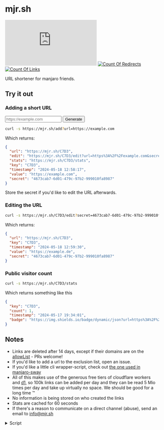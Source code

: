 # mjr.sh

[![GitHub Repo stars](https://img.shields.io/github/stars/manjaro-contrib/mjr.sh)](https://mjr.sh/C736)
[![Count Of Redirects](https://img.shields.io/badge/dynamic/json?url=https%3A%2F%2Fmjr.sh%2Fstats&query=%24.redirects&label=redirects)](https://mjr.sh/stats)
[![Count Of Links](https://img.shields.io/badge/dynamic/json?url=https%3A%2F%2Fmjr.sh%2Fstats&query=%24.links&label=links)](https://mjr.sh/stats)

URL shortener for manjaro friends.

## Try it out

### Adding a short URL

<form id="form" method="GET" action="https://mjr.sh/add">
  <input id="url" type="text" name="url" placeholder="https://example.com" pattern="https://.*" required>
  <input id="submit" type="submit" value="Generate">
</form>

<div id="result"></div>

```sh
curl -s https://mjr.sh/add?url=https://example.com
```

Which returns:

```json
{
  "url": "https://mjr.sh/C7D3",
  "edit": "https://mjr.sh/C7D3/edit?url=https%3A%2F%2Fexample.com&secret=4673cab7-6d01-479c-97b2-999010fa8987",
  "stats": "https://mjr.sh/C7D3/stats",
  "key": "C7D3",
  "timestamp": "2024-05-18 12:58:17",
  "value": "https://example.com",
  "secret": "4673cab7-6d01-479c-97b2-999010fa8987"
}
```

Store the secret if you'd like to edit the URL afterwards.

### Editing the URL

```sh
curl -s https://mjr.sh/C7D3/edit?secret=4673cab7-6d01-479c-97b2-999010fa8987&url=https%3A%2F%2Fexample.de
```

Which returns:

```json
{
  "url": "https://mjr.sh/C7D3",
  "key": "C7D3",
  "timestamp": "2024-05-18 12:59:30",
  "value": "https://example.de",
  "secret": "4673cab7-6d01-479c-97b2-999010fa8987"
}
```

### Public visitor count

```sh
curl -s https://mjr.sh/C7D3/stats
```

Which returns something like this

```json
{
  "key": "C7D3",
  "count": 1,
  "timestamp": "2024-05-17 19:34:01",
  "badge": "https://img.shields.io/badge/dynamic/json?url=https%3A%2F%2Fmjr.sh%2FAB34%2Fstats&query=%24.count&label=redirects"
}
```

## Notes

- Links are deleted after 14 days, except if their domains are on the [allowList](https://github.com/manjaro-contrib/mjr.sh/blob/main/functions/allowList.ts) - PRs welcome!
- If you'd like to add a url to the exclusion list, open an issue.
- If you'd like a little cli wrapper-script, check out [the one used in manjaro-sway](https://mjr.sh/11F8)
- All of this makes use of the generous free tiers of cloudflare workers and [d1](https://developers.cloudflare.com/d1/platform/pricing/), so 100k links can be added per day and they can be read 5 Mio times per day and take up virtually no space. We should be good for a long time :tm:
- No information is being stored on who created the links
- Stats are cached for 60 seconds
- If there's a reason to communicate on a direct channel (abuse), send an email to [info@mjr.sh](mailto:info@mjr.sh)

<details>
  <summary>Script</summary>
  
  <script async>
    var result = document.querySelector('#result')
    var searchParams = new URLSearchParams(document.location.search)
    var params = Object.fromEntries(searchParams);

    if (params["url"]) {
      var pre = document.querySelector(".language-sh").cloneNode(true)
      var copied = pre.querySelector(".copied")
      copied.setAttribute('data-code', params["url"])
      var content = pre.querySelector("code").querySelector("span")
      content.innerHTML = `url: <a href="${params["url"]}">${params["url"]}</a>\nedit: <a href="${params["edit"]}">${params["edit"]}</a>\nstats: <a href="${params["stats"]}">${params["stats"]}</a>`
      result.appendChild(pre);
    }
  </script>
</details>
